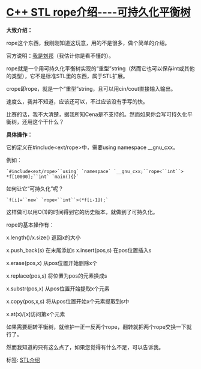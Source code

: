 # [C++ STL rope介绍----可持久化平衡树](https://www.cnblogs.com/Mrsrz/p/7170738.html)



**大致介绍：**

rope这个东西，我刚刚知道这玩意，用的不是很多，做个简单的介绍。

官方说明：[我是刘邦](http://www.sgi.com/tech/stl/Rope.html)（我估计你是看不懂的）。

rope就是一个用可持久化平衡树实现的“重型”string（然而它也可以保存int或其他的类型），它不是标准STL里的东西，属于STL扩展。

crope即rope<char>，就是一个“重型”string，且可以用cin/cout直接输入输出。

速度么，我并不知道，应该还可以，不过应该没有手写的快。

比赛的话，我不大清楚，据我所知Cena是不支持的。然而如果你会写可持久化平衡树，还用这个干什么？

**具体操作：**

它的定义在#include<ext/rope>中，需要using namespace __gnu_cxx。

例如：

```
`#include<ext/rope>``using` `namespace` `__gnu_cxx;``rope<``int``> *f[10000];``int` `main(){}`
```

如何让它“可持久化”呢？

```
`f[i]=``new` `rope<``int``>(*f[i-1]);`
```

 这样做可以用O(1)的时间得到它的历史版本，就做到了可持久化。

rope的基本操作有：

x.length()/x.size() 返回x的大小

x.push_back(s) 在末尾添加s
x.insert(pos,s) 在pos位置插入s

x.erase(pos,x)  从pos位置开始删除x个

x.replace(pos,s) 将位置为pos的元素换成s

x.substr(pos,x) 从pos位置开始提取x个元素

x.copy(pos,x,s) 将从pos位置开始x个元素提取到s中

x.at(x)/[x]访问第x个元素

如果需要翻转平衡树，就维护一正一反两个rope，翻转就把两个rope交换一下就行了。

然而我知道的只有这么点了，如果您觉得有什么不足，可以告诉我。



标签: [STL介绍](https://www.cnblogs.com/Mrsrz/tag/STL介绍/)